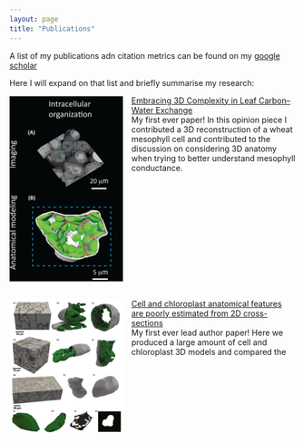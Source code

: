 ```yaml
---
layout: page
title: "Publications"
---
```

A list of my publications adn citation metrics can be found on my 
<a href="https://scholar.google.com.au/citations?user=ca2u0TMAAAAJ&hl=en"> google scholar </a> <br />

Here I will expand on that list and briefly summarise my research:


<img  src="TIPS.PNG" width="200" style="float:left; padding-right:15px" /> <a href="https://www.sciencedirect.com/science/article/pii/S1360138518302103"> Embracing 3D Complexity in Leaf Carbon–Water Exchange </a> <br />
My first ever paper! In this opinion piece I contributed a 3D reconstruction of a wheat mesophyll cell and contributed to the discussion on considering 3D anatomy when trying to better understand mesophyll conductance.  
<br clear="left"/>
<br />

<img  src="newphyt_fig.PNG" width="200" style="float:left; padding-right:15px" /> <a href="https://nph.onlinelibrary.wiley.com/doi/full/10.1111/nph.16219"> Cell and chloroplast anatomical features are poorly estimated from 2D cross-sections </a> <br />
My first ever lead author paper! Here we produced a large amount of cell and chloroplast 3D models and compared the 
<br clear="left"/>
<br />


